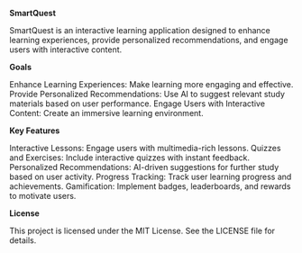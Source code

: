 **SmartQuest**

SmartQuest is an interactive learning application designed to enhance learning experiences, provide personalized recommendations, and engage users with interactive content.

**Goals**

Enhance Learning Experiences: Make learning more engaging and effective.
Provide Personalized Recommendations: Use AI to suggest relevant study materials based on user performance.
Engage Users with Interactive Content: Create an immersive learning environment.

**Key Features**

Interactive Lessons: Engage users with multimedia-rich lessons.
Quizzes and Exercises: Include interactive quizzes with instant feedback.
Personalized Recommendations: AI-driven suggestions for further study based on user activity.
Progress Tracking: Track user learning progress and achievements.
Gamification: Implement badges, leaderboards, and rewards to motivate users.

**License**

This project is licensed under the MIT License. See the LICENSE file for details.